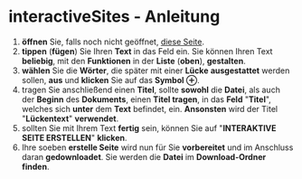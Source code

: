 # interactiveSites - Anleitung

1. <b>öffnen</b> Sie, falls noch nicht geöffnet, [diese Seite].
2. <b>tippen</b> (<b>fügen</b>) Sie Ihren <b>Text</b> in das Feld ein. Sie können Ihren Text <b>beliebig</b>, mit den <b>Funktionen</b> in der <b>Liste</b> (<b>oben</b>), <b>gestalten</b>.
3. <b>wählen</b> Sie die <b>Wörter</b>, die später mit einer <b>Lücke</b> <b>ausgestattet</b> werden sollen, <b>aus</b> und <b>klicken</b> Sie auf das <b>Symbol</b> <b>⊕</b>.
4. tragen Sie anschließend einen <b>Titel</b>, sollte <b>sowohl</b> die <b>Datei</b>, als auch der <b>Beginn</b> des <b>Dokuments</b>, einen <b>Titel tragen</b>, in das <b>Feld</b> "<b>Titel</b>", welches sich <b>unter</b> dem <b>Text</b> befindet, ein. <b>Ansonsten</b> wird der Titel "<b>Lückentext</b>" <b>verwendet</b>.
5. sollten Sie mit Ihrem Text <b>fertig</b> sein, können Sie auf "<b>INTERAKTIVE SEITE ERSTELLEN</b>" <b>klicken</b>.
6. Ihre soeben <b>erstelle Seite</b> wird nun für Sie <b>vorbereitet</b> und im Anschluss daran <b>gedownloadet</b>. Sie werden die <b>Datei</b> im <b>Download-Ordner</b> <b>finden</b>.

[diese Seite]: http://interactive-sites.grabner-stefan-johannes.dev/
